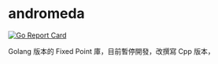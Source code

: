 # andromeda
[![Go Report Card](https://goreportcard.com/badge/github.com/silver2dream/andromeda)](https://goreportcard.com/report/github.com/silver2dream/andromeda)

Golang 版本的 Fixed Point 庫，目前暫停開發，改撰寫 Cpp 版本，
